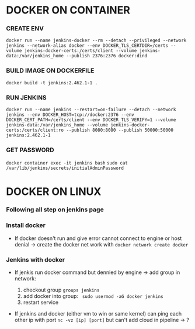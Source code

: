 # DOCKER ON CONTAINER

### CREATE ENV
`docker run --name jenkins-docker --rm --detach --privileged --network jenkins --network-alias docker --env DOCKER_TLS_CERTDIR=/certs --volume jenkins-docker-certs:/certs/client --volume jenkins-data:/var/jenkins_home --publish 2376:2376 docker:dind`

### BUILD IMAGE ON DOCKERFILE
`docker build -t jenkins:2.462.1-1 .`

### RUN JENKINS
`docker run --name jenkins --restart=on-failure --detach --network jenkins --env DOCKER_HOST=tcp://docker:2376 --env DOCKER_CERT_PATH=/certs/client --env DOCKER_TLS_VERIFY=1 --volume jenkins-data:/var/jenkins_home --volume jenkins-docker-certs:/certs/client:ro --publish 8080:8080 --publish 50000:50000 jenkins:2.462.1-1`

### GET PASSWORD
`docker container exec -it jenkins bash`
`sudo cat /var/lib/jenkins/secrets/initialAdminPassword`

# DOCKER ON LINUX

### Following all step on jenkins page

### Install docker

- If docker doesn't run and give error cannot connect to engine or host denial -> create the docker net work with `docker network create docker`

### Jenkins with docker

- If jenkis run docker command but dennied by engine -> add group in network:
    1. checkout group `groups jenkins`
    2. add docker into group: ` sudo usermod -aG docker jenkins`
    3. restart service 

- If jenkins and docker (either vm to win or same kernel) can ping each other ip with port `nc -vz [ip] [port]` but can't add cloud in pipeline -> ?